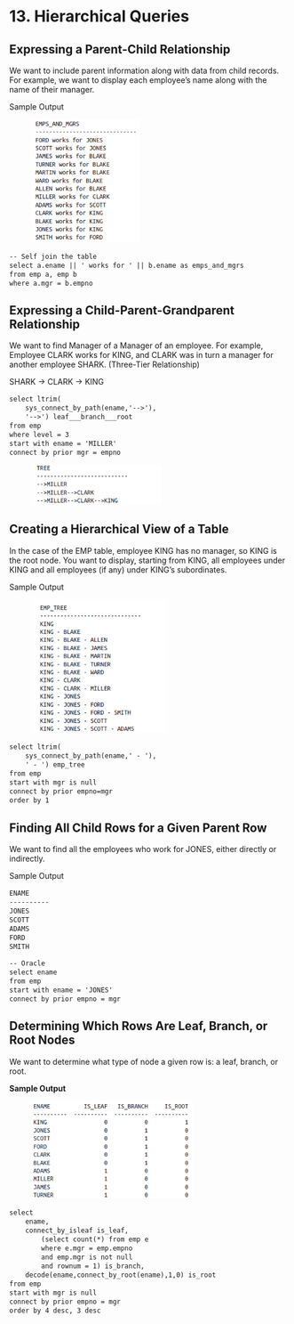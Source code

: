 # 13. Hierarchical Queries

## Expressing a Parent-Child Relationship

We want to include parent information along with data from child records. For example, we want to display each employee’s name along with the name of their manager.

Sample Output

<figure><img src="../../../../.gitbook/assets/image (10).png" alt="" width="195"><figcaption></figcaption></figure>

```
-- Self join the table
select a.ename || ' works for ' || b.ename as emps_and_mgrs
from emp a, emp b
where a.mgr = b.empno
```

## Expressing a Child-Parent-Grandparent Relationship

We want to find Manager of a Manager of an employee. For example, Employee CLARK works for KING, and CLARK was in turn a manager for another employee SHARK. (Three-Tier Relationship)

SHARK -> CLARK -> KING

```
select ltrim(
    sys_connect_by_path(ename,'-->'),
    '-->') leaf___branch___root
from emp
where level = 3
start with ename = 'MILLER'
connect by prior mgr = empno
```

<figure><img src="../../../../.gitbook/assets/image (133).png" alt="" width="233"><figcaption></figcaption></figure>

## Creating a Hierarchical View of a Table

In the case of the EMP table, employee KING has no manager, so KING is the root node. You want to display, starting from KING, all employees under KING and all employees (if any) under KING’s subordinates.

Sample Output

<figure><img src="../../../../.gitbook/assets/image (134).png" alt="" width="245"><figcaption></figcaption></figure>

```
select ltrim(
    sys_connect_by_path(ename,' - '),
    ' - ') emp_tree
from emp
start with mgr is null
connect by prior empno=mgr
order by 1
```

## Finding All Child Rows for a Given Parent Row

We want to find all the employees who work for JONES, either directly or indirectly.

Sample Output

```
ENAME
----------
JONES
SCOTT
ADAMS
FORD
SMITH
```

```
-- Oracle
select ename
from emp
start with ename = 'JONES'
connect by prior empno = mgr
```

## Determining Which Rows Are Leaf, Branch, or Root Nodes

We want to determine what type of node a given row is: a leaf, branch, or root.

**Sample Output**

<figure><img src="../../../../.gitbook/assets/image (135).png" alt="" width="291"><figcaption></figcaption></figure>

```
select 
    ename,
    connect_by_isleaf is_leaf,
        (select count(*) from emp e
        where e.mgr = emp.empno
        and emp.mgr is not null
        and rownum = 1) is_branch,
    decode(ename,connect_by_root(ename),1,0) is_root
from emp
start with mgr is null
connect by prior empno = mgr
order by 4 desc, 3 desc
```





